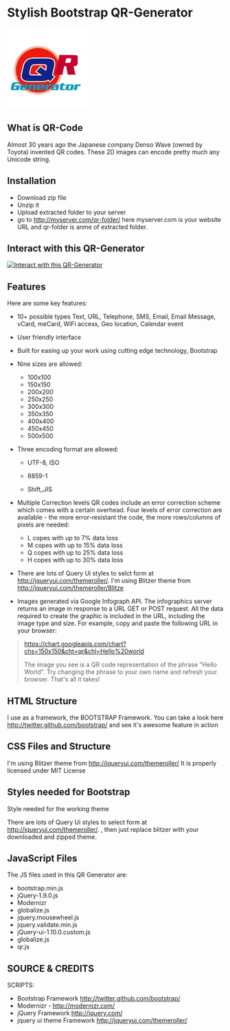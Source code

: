 # Stylish Bootstrap QR-Generator

![Stylish Bootstrap QR-Generator](https://raw.githubusercontent.com/egy1st/images/main/logo/qr-logo.png)

## What is QR-Code

Almost 30 years ago the Japanese company Denso Wave (owned by Toyota) invented QR codes. These 2D images can encode pretty much any Unicode string.

## Installation

- Download zip file
- Unzip it
- Upload extracted folder to your server
- go to http://myserver.com/qr-folder/  here myserver.com is your website URL and qr-folder is anme of extracted folder.

## Interact with this QR-Generator

[![Interact with this QR-Generator](https://img.shields.io/badge/interact%20with-Me-orange)](http://api.zerobytes.one/qr/) 


## Features

Here are some key features:

- 10+ possible types Text, URL, Telephone, SMS, Email, Email Message, vCard, meCard, WiFi access, Geo location, Calendar event

- User friendly interface

- Built for easing up your work using cutting edge technology, Bootstrap

- Nine sizes are allowed:

  - 100x100
  - 150x150
  - 200x200
  - 250x250
  - 300x300
  - 350x350
  - 400x400
  - 450x450
  - 500x500

- Three encoding format are allowed:

  -  UTF-8, ISO

  -  8859-1
  -  Shift_JIS

- Multiple Correction levels
  QR codes include an error correction scheme which comes with a certain overhead. Four levels of error    correction are available - the more error-resistant the code, the more rows/columns of pixels are needed:

  - L copes with up to 7% data loss
  - M copes with up to 15% data loss
  - Q copes with up to 25% data loss
  - H copes with up to 30% data loss

- There are lots of Query Ui styles to selct form at http://jqueryui.com/themeroller/.  I'm using Blitzer theme from http://jqueryui.com/themeroller/Blitze 

- Images generated via Google Infograph API. The infographics server returns an image in response to a URL GET or POST request. All the data required to create the graphic is included in the URL, including the image type and size. For example, copy and paste the following URL in your browser:

>  https://chart.googleapis.com/chart?chs=150x150&cht=qr&chl=Hello%20world
>
>  The image you see is a QR code representation of the phrase "Hello World". Try changing the phrase to your own name and refresh your browser. That's all it takes!

 

## HTML Structure

I use as a framework, the BOOTSTRAP Framework. You can take a look here http://twitter.github.com/bootstrap/  and see it's awesome feature in action

## CSS Files and Structure

I'm using Blitzer theme from http://jqueryui.com/themeroller/
It is properly licensed under MIT License

## Styles needed for Bootstrap

<!-- Bootstrap -->
 <link href="css/bootstrap.min.css" rel="stylesheet" media="screen">
 <link rel="stylesheet" href="css/style.css" />

Style needed for the working theme

 <link rel="stylesheet" href="css/blitzer/jquery-ui.css" />

 There are lots of Query Ui styles to select form at http://jqueryui.com/themeroller/.  , then just replace blitzer with your downloaded and zipped theme.

 

## JavaScript Files

The JS files used in this QR Generator are:

- bootstrap.min.js
- jQuery-1.9.0.js
- Modernizr
- globalize.js
- jquery.mousewheel.js
- jquery.validate.min.js
- jQuery-ui-1.10.0.custom.js
- globalize.js
- qr.js

## SOURCE & CREDITS

SCRIPTS:

- Bootstrap Framework http://twitter.github.com/bootstrap/
- Modernizr - http://modernizr.com/
- jQuery Framework http://jquery.com/
- jquery ui theme Framework http://jqueryui.com/themeroller/
